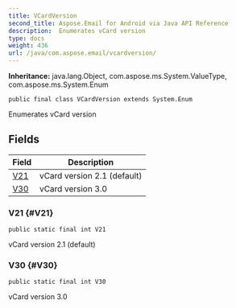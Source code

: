 ```yaml
---
title: VCardVersion
second_title: Aspose.Email for Android via Java API Reference
description:  Enumerates vCard version
type: docs
weight: 436
url: /java/com.aspose.email/vcardversion/
---
```

**Inheritance:**
java.lang.Object, com.aspose.ms.System.ValueType, com.aspose.ms.System.Enum
```
public final class VCardVersion extends System.Enum
```

Enumerates vCard version
## Fields

| Field | Description |
| --- | --- |
| [V21](#V21) | vCard version 2.1 (default) |
| [V30](#V30) | vCard version 3.0 |
### V21 {#V21}
```
public static final int V21
```


vCard version 2.1 (default)

### V30 {#V30}
```
public static final int V30
```


vCard version 3.0

